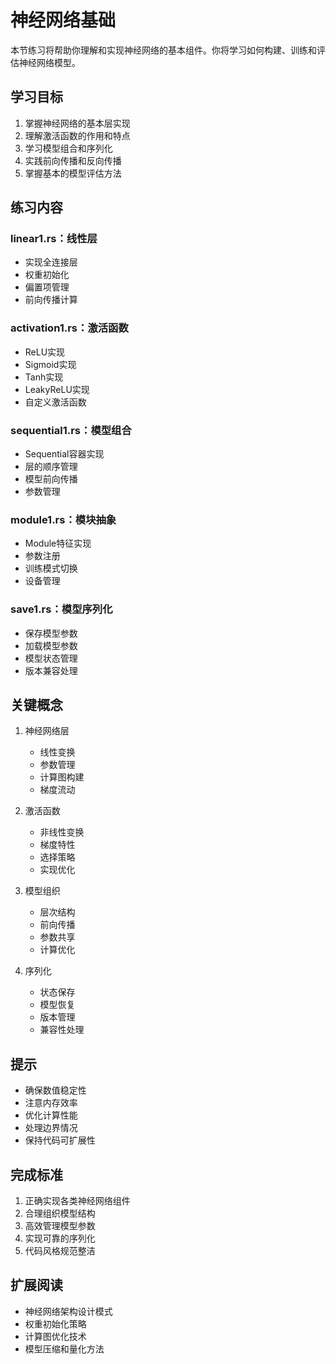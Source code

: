 # 神经网络基础

本节练习将帮助你理解和实现神经网络的基本组件。你将学习如何构建、训练和评估神经网络模型。

## 学习目标

1. 掌握神经网络的基本层实现
2. 理解激活函数的作用和特点
3. 学习模型组合和序列化
4. 实践前向传播和反向传播
5. 掌握基本的模型评估方法

## 练习内容

### linear1.rs：线性层
- 实现全连接层
- 权重初始化
- 偏置项管理
- 前向传播计算

### activation1.rs：激活函数
- ReLU实现
- Sigmoid实现
- Tanh实现
- LeakyReLU实现
- 自定义激活函数

### sequential1.rs：模型组合
- Sequential容器实现
- 层的顺序管理
- 模型前向传播
- 参数管理

### module1.rs：模块抽象
- Module特征实现
- 参数注册
- 训练模式切换
- 设备管理

### save1.rs：模型序列化
- 保存模型参数
- 加载模型参数
- 模型状态管理
- 版本兼容处理

## 关键概念

1. 神经网络层
   - 线性变换
   - 参数管理
   - 计算图构建
   - 梯度流动

2. 激活函数
   - 非线性变换
   - 梯度特性
   - 选择策略
   - 实现优化

3. 模型组织
   - 层次结构
   - 前向传播
   - 参数共享
   - 计算优化

4. 序列化
   - 状态保存
   - 模型恢复
   - 版本管理
   - 兼容性处理

## 提示

- 确保数值稳定性
- 注意内存效率
- 优化计算性能
- 处理边界情况
- 保持代码可扩展性

## 完成标准

1. 正确实现各类神经网络组件
2. 合理组织模型结构
3. 高效管理模型参数
4. 实现可靠的序列化
5. 代码风格规范整洁

## 扩展阅读

- 神经网络架构设计模式
- 权重初始化策略
- 计算图优化技术
- 模型压缩和量化方法
